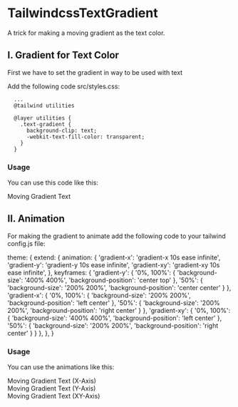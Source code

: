 # TailwindcssTextGradient
A trick for making a moving gradient as the text color.

## I. Gradient for Text Color
First we have to set the gradient in way to be used with text

Add the following code src/styles.css:

```
  ...
  @tailwind utilities

  @layer utilities {
    .text-gradient {
      background-clip: text;
      -webkit-text-fill-color: transparent;
    }
  }
```

### Usage
You can use this code like this:

  <div class="text-gradient bg-gradient-to-r from-pink-500 to-yellow-500">
    Moving Gradient Text
  </div>


## II. Animation
For making the gradient to animate add the following code to your tailwind config.js file:

  theme: {
      extend: {
        animation: {
          'gradient-x': 'gradient-x 10s ease infinite',
          'gradient-y': 'gradient-y 10s ease infinite',
          'gradient-xy': 'gradient-xy 10s ease infinite',
        },
        keyframes: {
          'gradient-y': {
            '0%, 100%': {
              'background-size': '400% 400%',
              'background-position': 'center top'
            },
            '50%': {
              'background-size': '200% 200%',
              'background-position': 'center center'
            }
          },
          'gradient-x': {
            '0%, 100%': {
              'background-size': '200% 200%',
              'background-position': 'left center'
            },
            '50%': {
              'background-size': '200% 200%',
              'background-position': 'right center'
            }
          },
          'gradient-xy': {
            '0%, 100%': {
              'background-size': '400% 400%',
              'background-position': 'left center'
            },
            '50%': {
              'background-size': '200% 200%',
              'background-position': 'right center'
            }
          }
        },
      },
    }

### Usage
You can use the animations like this:

  <div class="text-gradient bg-gradient-to-r from-pink-500 to-yellow-500 animate-gradient-x">
    Moving Gradient Text (X-Axis)
  </div>

  <div class="text-gradient bg-gradient-to-r from-pink-500 to-yellow-500 animate-gradient-y">
    Moving Gradient Text (Y-Axis)
  </div>

  <div class="text-gradient bg-gradient-to-r from-pink-500 to-yellow-500 animate-gradient-xy">
    Moving Gradient Text (XY-Axis)
  </div>

